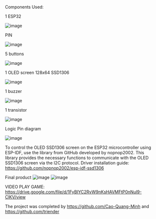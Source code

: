 Components Used:

1 ESP32

![image](https://github.com/Cao-Quang-Minh/CE103-microcontroller-microprocessor/assets/63891954/2ed578e2-2c69-4766-9dbb-bd7407d6b127)

PIN

![image](https://github.com/Cao-Quang-Minh/CE103-microcontroller-microprocessor/assets/63891954/6a87a525-c161-4488-9063-c44268671292)


5 buttons

![image](https://github.com/Cao-Quang-Minh/CE103-microcontroller-microprocessor/assets/63891954/05767904-7d36-41ce-b1a3-0390c39aabf8)


1 OLED screen 128x64 SSD1306

![image](https://github.com/Cao-Quang-Minh/CE103-microcontroller-microprocessor/assets/63891954/240cd7f0-42f2-4baa-8bf9-a1fd4a0ad6ad)


1 buzzer

![image](https://github.com/Cao-Quang-Minh/CE103-microcontroller-microprocessor/assets/63891954/b1880dff-b053-4d97-a922-edf9bf0c641c)


1 transistor

![image](https://github.com/Cao-Quang-Minh/CE103-microcontroller-microprocessor/assets/63891954/ebd83812-7b30-4a3f-b72e-9d8f039f02c2)


Logic Pin diagram

![image](https://github.com/Cao-Quang-Minh/CE103-microcontroller-microprocessor/assets/63891954/a3837fac-c8d6-4250-a145-8163269d9249)


To control the OLED SSD1306 screen on the ESP32 microcontroller using ESP-IDF, use the library from GitHub developed by nopnop2002. This library provides the necessary functions to communicate with the OLED SSD1306 screen via the I2C protocol.
Driver installation guide: https://github.com/nopnop2002/esp-idf-ssd1306

Final product
![image](https://github.com/Cao-Quang-Minh/CE103-microcontroller-microprocessor/assets/63891954/d7e0ed64-6794-41ab-aed4-39363c32876a)
![image](https://github.com/Cao-Quang-Minh/CE103-microcontroller-microprocessor/assets/63891954/27e3d4fc-1190-4872-9641-1937cb2a9e41)


VIDEO PLAY GAME: https://drive.google.com/file/d/1FyBIYC2RvW9nKsHAVMFtP0nNul9-ClKV/view


The project was completed by https://github.com/Cao-Quang-Minh and https://github.com/triender
